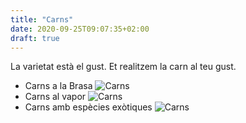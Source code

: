 ```yaml
---
title: "Carns"
date: 2020-09-25T09:07:35+02:00
draft: true
---
```

La varietat està el gust. 
	Et realitzem la carn al teu gust. 
- Carns a la Brasa
![Carns](/carta/carn.jpeg)
- Carns al vapor
![Carns](/carta/carn2.jpeg)
- Carns amb espècies exòtiques
![Carns](/carta/carn3.jpeg)
